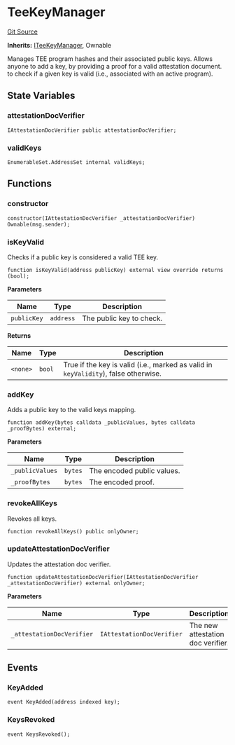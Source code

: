 # TeeKeyManager
[Git Source](https://github.com/SyndicateProtocol/syndicate-appchains/blob/e670fbd66628d486b7f0c62387b907c2a44879ed/src/withdrawal/TeeKeyManager.sol)

**Inherits:**
[ITeeKeyManager](/src/withdrawal/ITeeKeyManager.sol/interface.ITeeKeyManager.md), Ownable

Manages TEE program hashes and their associated public keys.
Allows anyone to add a key, by providing a proof for a valid attestation document.
to check if a given key is valid (i.e., associated with an active program).


## State Variables
### attestationDocVerifier

```solidity
IAttestationDocVerifier public attestationDocVerifier;
```


### validKeys

```solidity
EnumerableSet.AddressSet internal validKeys;
```


## Functions
### constructor


```solidity
constructor(IAttestationDocVerifier _attestationDocVerifier) Ownable(msg.sender);
```

### isKeyValid

Checks if a public key is considered a valid TEE key.


```solidity
function isKeyValid(address publicKey) external view override returns (bool);
```
**Parameters**

|Name|Type|Description|
|----|----|-----------|
|`publicKey`|`address`|The public key to check.|

**Returns**

|Name|Type|Description|
|----|----|-----------|
|`<none>`|`bool`|True if the key is valid (i.e., marked as valid in `keyValidity`), false otherwise.|


### addKey

Adds a public key to the valid keys mapping.


```solidity
function addKey(bytes calldata _publicValues, bytes calldata _proofBytes) external;
```
**Parameters**

|Name|Type|Description|
|----|----|-----------|
|`_publicValues`|`bytes`|The encoded public values.|
|`_proofBytes`|`bytes`|The encoded proof.|


### revokeAllKeys

Revokes all keys.


```solidity
function revokeAllKeys() public onlyOwner;
```

### updateAttestationDocVerifier

Updates the attestation doc verifier.


```solidity
function updateAttestationDocVerifier(IAttestationDocVerifier _attestationDocVerifier) external onlyOwner;
```
**Parameters**

|Name|Type|Description|
|----|----|-----------|
|`_attestationDocVerifier`|`IAttestationDocVerifier`|The new attestation doc verifier.|


## Events
### KeyAdded

```solidity
event KeyAdded(address indexed key);
```

### KeysRevoked

```solidity
event KeysRevoked();
```


